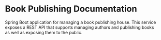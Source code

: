 # Book Publishing Documentation
Spring Boot application for managing a book publishing house. This service exposes a REST API that supports managing authors and publishing books as well as exposing them to the public.
